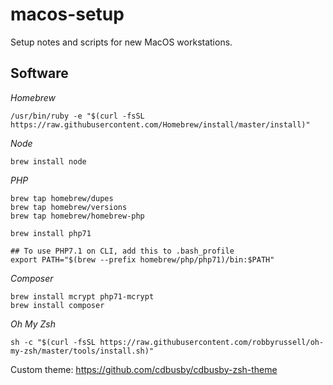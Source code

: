 # macos-setup
Setup notes and scripts for new MacOS workstations.

## Software

*Homebrew*

```
/usr/bin/ruby -e "$(curl -fsSL https://raw.githubusercontent.com/Homebrew/install/master/install)"
```

*Node*

```
brew install node
```

*PHP*

```
brew tap homebrew/dupes
brew tap homebrew/versions
brew tap homebrew/homebrew-php

brew install php71

## To use PHP7.1 on CLI, add this to .bash_profile
export PATH="$(brew --prefix homebrew/php/php71)/bin:$PATH"
```

*Composer*

```
brew install mcrypt php71-mcrypt
brew install composer
```

*Oh My Zsh*

```
sh -c "$(curl -fsSL https://raw.githubusercontent.com/robbyrussell/oh-my-zsh/master/tools/install.sh)"
```

Custom theme: https://github.com/cdbusby/cdbusby-zsh-theme
